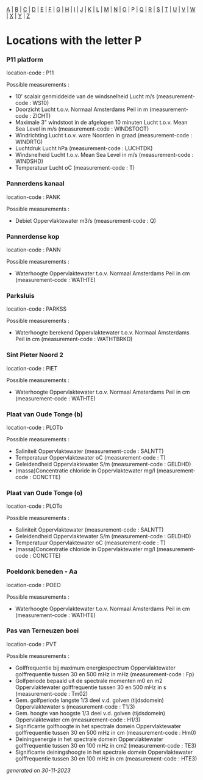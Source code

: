 [A](location_A.md) | [B](location_B.md) | [C](location_C.md) | [D](location_D.md) | [E](location_E.md) | [F](location_F.md) | [G](location_G.md) | [H](location_H.md) | [I](location_I.md) | [J](location_J.md) | [K](location_K.md) | [L](location_L.md) | [M](location_M.md) | [N](location_N.md) | [O](location_O.md) | P | [Q](location_Q.md) | [R](location_R.md) | [S](location_S.md) | [T](location_T.md) | [U](location_U.md) | [V](location_V.md) | [W](location_W.md) | [X](location_X.md) | [Y](location_Y.md) | [Z](location_Z.md)

# Locations with the letter P #


### P11 platform ###
location-code : P11

Possible measurements :
* 10' scalair genmiddelde van de windsnelheid Lucht m/s (measurement-code : WS10)
* Doorzicht Lucht t.o.v. Normaal Amsterdams Peil in m (measurement-code : ZICHT)
* Maximale 3" windstoot in de afgelopen 10 minuten Lucht t.o.v. Mean Sea Level in m/s (measurement-code : WINDSTOOT)
* Windrichting Lucht t.o.v. ware Noorden in graad (measurement-code : WINDRTG)
* Luchtdruk Lucht hPa (measurement-code : LUCHTDK)
* Windsnelheid Lucht t.o.v. Mean Sea Level in m/s (measurement-code : WINDSHD)
* Temperatuur Lucht oC (measurement-code : T)

### Pannerdens kanaal ###
location-code : PANK

Possible measurements :
* Debiet Oppervlaktewater m3/s (measurement-code : Q)

### Pannerdense kop ###
location-code : PANN

Possible measurements :
* Waterhoogte Oppervlaktewater t.o.v. Normaal Amsterdams Peil in cm (measurement-code : WATHTE)

### Parksluis ###
location-code : PARKSS

Possible measurements :
* Waterhoogte berekend Oppervlaktewater t.o.v. Normaal Amsterdams Peil in cm (measurement-code : WATHTBRKD)

### Sint Pieter Noord 2 ###
location-code : PIET

Possible measurements :
* Waterhoogte Oppervlaktewater t.o.v. Normaal Amsterdams Peil in cm (measurement-code : WATHTE)

### Plaat van Oude Tonge (b) ###
location-code : PLOTb

Possible measurements :
* Saliniteit Oppervlaktewater  (measurement-code : SALNTT)
* Temperatuur Oppervlaktewater oC (measurement-code : T)
* Geleidendheid Oppervlaktewater S/m (measurement-code : GELDHD)
* (massa)Concentratie chloride in Oppervlaktewater mg/l (measurement-code : CONCTTE)

### Plaat van Oude Tonge (o) ###
location-code : PLOTo

Possible measurements :
* Saliniteit Oppervlaktewater  (measurement-code : SALNTT)
* Geleidendheid Oppervlaktewater S/m (measurement-code : GELDHD)
* Temperatuur Oppervlaktewater oC (measurement-code : T)
* (massa)Concentratie chloride in Oppervlaktewater mg/l (measurement-code : CONCTTE)

### Poeldonk beneden - Aa ###
location-code : POEO

Possible measurements :
* Waterhoogte Oppervlaktewater t.o.v. Normaal Amsterdams Peil in cm (measurement-code : WATHTE)

### Pas van Terneuzen boei ###
location-code : PVT

Possible measurements :
* Golffrequentie bij maximum energiespectrum Oppervlaktewater golffrequentie tussen 30 en 500 mHz in mHz (measurement-code : Fp)
* Golfperiode bepaald uit de spectrale momenten m0 en m2 Oppervlaktewater golffrequentie tussen 30 en 500 mHz in s (measurement-code : Tm02)
* Gem. golfperiode langste 1/3 deel v.d. golven (tijdsdomein) Oppervlaktewater s (measurement-code : T1/3)
* Gem. hoogte van hoogste 1/3 deel v.d. golven (tijdsdomein) Oppervlaktewater cm (measurement-code : H1/3)
* Significante golfhoogte in het spectrale domein Oppervlaktewater golffrequentie tussen 30 en 500 mHz in cm (measurement-code : Hm0)
* Deiningsenergie in het spectrale domein Oppervlaktewater golffrequentie tussen 30 en 100 mHz in cm2 (measurement-code : TE3)
* Significante deiningshoogte in het spectrale domein Oppervlaktewater golffrequentie tussen 30 en 100 mHz in cm (measurement-code : HTE3)


_generated on 30-11-2023_